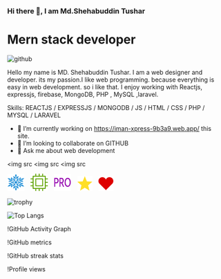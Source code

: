 ### Hi there 👋, I am Md.Shehabuddin Tushar
# Mern stack developer

<img src='https://www.pngegg.com/en/png-isjpc' alt='github' width="1000" height='300'>

Hello my name is MD. Shehabuddin Tushar. I am a web designer and developer. its my passion.I like web programming. because everything is easy in web development. so i like that. I enjoy working with Reactjs, expressjs, firebase, MongoDB, PHP , MySQL ,laravel.

Skills: REACTJS / EXPRESSJS / MONGODB /  JS / HTML / CSS / PHP / MYSQL / LARAVEL

- 🔭 I’m currently working on https://iman-xpress-9b3a9.web.app/ this site. 
- 👯 I’m looking to collaborate on GITHUB 
- 💬 Ask me about web development 


<img src  <img src  <img src  

<a href='https://archiveprogram.github.com/'><img src='https://raw.githubusercontent.com/acervenky/animated-github-badges/master/assets/acbadge.gif' width='40' height='40'></a> <a href='https://docs.github.com/en/developers'><img src='https://raw.githubusercontent.com/acervenky/animated-github-badges/master/assets/devbadge.gif' width='40' height='40'></a> <a href='https://github.com/pricing'><img src='https://raw.githubusercontent.com/acervenky/animated-github-badges/master/assets/pro.gif' width='40' height='40'></a> <a href='https://stars.github.com/'><img src='https://raw.githubusercontent.com/acervenky/animated-github-badges/master/assets/starbadge.gif' width='35' height='35'></a> <a href='https://docs.github.com/en/github/supporting-the-open-source-community-with-github-sponsors'><img src='https://raw.githubusercontent.com/acervenky/animated-github-badges/master/assets/sponsorbadge.gif' width='35' height='35'></a> 

![trophy](https://github.com/ryo-ma/github-profile-trophy)

![Top Langs](https://github.com/anuraghazra/github-readme-stats)

!GitHub Activity Graph  

!GitHub metrics  

!GitHub streak stats  

!Profile views  
